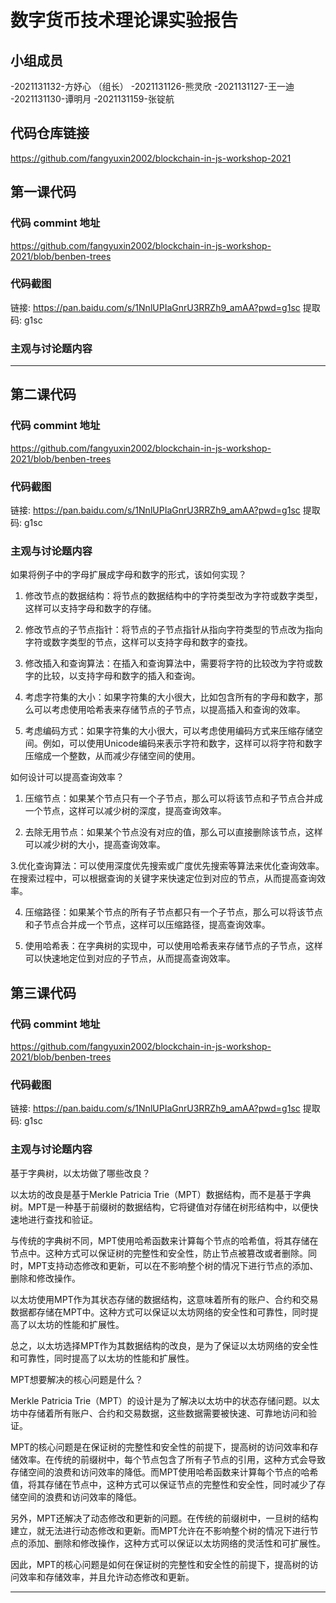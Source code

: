 # 数字货币技术理论课实验报告

## 小组成员

-2021131132-方妤心 （组长）
-2021131126-熊灵欣
-2021131127-王一迪
-2021131130-谭明月
-2021131159-张锭航

## 代码仓库链接

https://github.com/fangyuxin2002/blockchain-in-js-workshop-2021



## 第一课代码


### 代码 commint 地址

https://github.com/fangyuxin2002/blockchain-in-js-workshop-2021/blob/benben-trees


### 代码截图

链接: https://pan.baidu.com/s/1NnlUPIaGnrU3RRZh9_amAA?pwd=g1sc 提取码: g1sc 


### 主观与讨论题内容

---



## 第二课代码


### 代码 commint 地址

https://github.com/fangyuxin2002/blockchain-in-js-workshop-2021/blob/benben-trees

### 代码截图

链接: https://pan.baidu.com/s/1NnlUPIaGnrU3RRZh9_amAA?pwd=g1sc 提取码: g1sc


### 主观与讨论题内容

如果将例子中的字母扩展成字母和数字的形式，该如何实现？

1. 修改节点的数据结构：将节点的数据结构中的字符类型改为字符或数字类型，这样可以支持字母和数字的存储。

2. 修改节点的子节点指针：将节点的子节点指针从指向字符类型的节点改为指向字符或数字类型的节点，这样可以支持字母和数字的查找。

3. 修改插入和查询算法：在插入和查询算法中，需要将字符的比较改为字符或数字的比较，以支持字母和数字的插入和查询。

4. 考虑字符集的大小：如果字符集的大小很大，比如包含所有的字母和数字，那么可以考虑使用哈希表来存储节点的子节点，以提高插入和查询的效率。

5. 考虑编码方式：如果字符集的大小很大，可以考虑使用编码方式来压缩存储空间。例如，可以使用Unicode编码来表示字符和数字，这样可以将字符和数字压缩成一个整数，从而减少存储空间的使用。


如何设计可以提高查询效率？

1. 压缩节点：如果某个节点只有一个子节点，那么可以将该节点和子节点合并成一个节点，这样可以减少树的深度，提高查询效率。

2. 去除无用节点：如果某个节点没有对应的值，那么可以直接删除该节点，这样可以减少树的大小，提高查询效率。

3.优化查询算法：可以使用深度优先搜索或广度优先搜索等算法来优化查询效率。在搜索过程中，可以根据查询的关键字来快速定位到对应的节点，从而提高查询效率。

4. 压缩路径：如果某个节点的所有子节点都只有一个子节点，那么可以将该节点和子节点合并成一个节点，这样可以压缩路径，提高查询效率。

5. 使用哈希表：在字典树的实现中，可以使用哈希表来存储节点的子节点，这样可以快速地定位到对应的子节点，从而提高查询效率。



## 第三课代码


### 代码 commint 地址

https://github.com/fangyuxin2002/blockchain-in-js-workshop-2021/blob/benben-trees


### 代码截图

链接: https://pan.baidu.com/s/1NnlUPIaGnrU3RRZh9_amAA?pwd=g1sc 提取码: g1sc

### 主观与讨论题内容

基于字典树，以太坊做了哪些改良？

以太坊的改良是基于Merkle Patricia Trie（MPT）数据结构，而不是基于字典树。MPT是一种基于前缀树的数据结构，它将键值对存储在树形结构中，以便快速地进行查找和验证。

与传统的字典树不同，MPT使用哈希函数来计算每个节点的哈希值，将其存储在节点中。这种方式可以保证树的完整性和安全性，防止节点被篡改或者删除。同时，MPT支持动态修改和更新，可以在不影响整个树的情况下进行节点的添加、删除和修改操作。

以太坊使用MPT作为其状态存储的数据结构，这意味着所有的账户、合约和交易数据都存储在MPT中。这种方式可以保证以太坊网络的安全性和可靠性，同时提高了以太坊的性能和扩展性。

总之，以太坊选择MPT作为其数据结构的改良，是为了保证以太坊网络的安全性和可靠性，同时提高了以太坊的性能和扩展性。

MPT想要解决的核心问题是什么？

Merkle Patricia Trie（MPT）的设计是为了解决以太坊中的状态存储问题。以太坊中存储着所有账户、合约和交易数据，这些数据需要被快速、可靠地访问和验证。

MPT的核心问题是在保证树的完整性和安全性的前提下，提高树的访问效率和存储效率。在传统的前缀树中，每个节点包含了所有子节点的引用，这种方式会导致存储空间的浪费和访问效率的降低。而MPT使用哈希函数来计算每个节点的哈希值，将其存储在节点中，这种方式可以保证节点的完整性和安全性，同时减少了存储空间的浪费和访问效率的降低。

另外，MPT还解决了动态修改和更新的问题。在传统的前缀树中，一旦树的结构建立，就无法进行动态修改和更新。而MPT允许在不影响整个树的情况下进行节点的添加、删除和修改操作，这种方式可以保证以太坊网络的灵活性和可扩展性。

因此，MPT的核心问题是如何在保证树的完整性和安全性的前提下，提高树的访问效率和存储效率，并且允许动态修改和更新。

---
